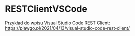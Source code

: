 # RESTClientVSCode

Przykład do wpisu Visual Studio Code REST Client: https://plawgo.pl/2021/04/13/visual-studio-code-rest-client/

